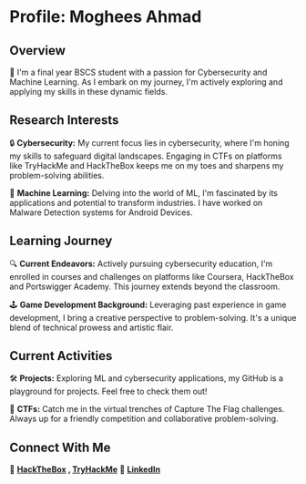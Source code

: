 # Profile: Moghees Ahmad

## Overview

🚀 I'm a final year BSCS student with a passion for Cybersecurity and Machine Learning. As I embark on my journey, I'm actively exploring and applying my skills in these dynamic fields.

## Research Interests

🔒 **Cybersecurity:** My current focus lies in cybersecurity, where I'm honing my skills to safeguard digital landscapes. Engaging in CTFs on platforms like TryHackMe and HackTheBox keeps me on my toes and sharpens my problem-solving abilities.

🤖 **Machine Learning:** Delving into the world of ML, I'm fascinated by its applications and potential to transform industries. I have worked on Malware Detection systems for Android Devices.

## Learning Journey

🔍 **Current Endeavors:** Actively pursuing cybersecurity education, I'm enrolled in courses and challenges on platforms like Coursera, HackTheBox and Portswigger Academy. This journey extends beyond the classroom.

🕹️ **Game Development Background:** Leveraging past experience in game development, I bring a creative perspective to problem-solving. It's a unique blend of technical prowess and artistic flair.

## Current Activities

🛠️ **Projects:** Exploring ML and cybersecurity applications, my GitHub is a playground for projects. Feel free to check them out!

🔭 **CTFs:** Catch me in the virtual trenches of Capture The Flag challenges. Always up for a friendly competition and collaborative problem-solving.

## Connect With Me

🔐 **[HackTheBox](https://app.hackthebox.com/profile/1169705) , [TryHackMe](https://tryhackme.com/p/mogheesahmad244)**
🔗 **[LinkedIn](www.linkedin.com/in/moghees-ahmad-064a94188)**
